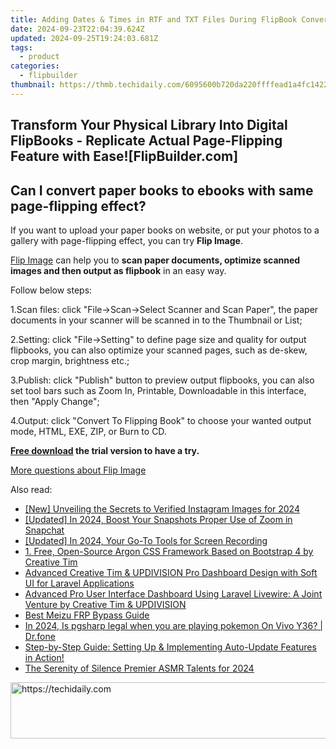```yaml
---
title: Adding Dates & Times in RTF and TXT Files During FlipBook Conversion - FlipBuilder Guide
date: 2024-09-23T22:04:39.624Z
updated: 2024-09-25T19:24:03.681Z
tags:
  - product
categories:
  - flipbuilder
thumbnail: https://thmb.techidaily.com/6095600b720da220ffffead1a4fc142237909794e0b00b8441f133e8ae3bdb81.jpg
---
```


## Transform Your Physical Library Into Digital FlipBooks - Replicate Actual Page-Flipping Feature with Ease![FlipBuilder.com]

## Can I convert paper books to ebooks with same page-flipping effect?

If you want to upload your paper books on website, or put your photos to a gallery with page-flipping effect, you can try **Flip Image**. 

[Flip Image](https://tools.techidaily.com/flipbuilder/products/) can help you to **scan paper documents, optimize scanned images and then output as flipbook** in an easy way.

Follow below steps:

1.Scan files: click "File->Scan->Select Scanner and Scan Paper", the paper documents in your scanner will be scanned in to the Thumbnail or List;

2.Setting: click "File->Setting" to define page size and quality for output flipbooks, you can also optimize your scanned pages, such as de-skew, crop margin, brightness etc.;

3.Publish: click "Publish" button to preview output flipbooks, you can also set tool bars such as Zoom In, Printable, Downloadable in this interface, then "Apply Change";

4.Output: click "Convert To Flipping Book" to choose your wanted output mode, HTML, EXE, ZIP, or Burn to CD.

**[Free download](https://tools.techidaily.com/flipbuilder/products/) the trial version to have a try.** 

[More questions about Flip Image](https://tools.techidaily.com/flipbuilder/products/)

<ins class="adsbygoogle"
     style="display:block"
     data-ad-format="autorelaxed"
     data-ad-client="ca-pub-7571918770474297"
     data-ad-slot="1223367746"></ins>

<ins class="adsbygoogle"
     style="display:block"
     data-ad-client="ca-pub-7571918770474297"
     data-ad-slot="8358498916"
     data-ad-format="auto"
     data-full-width-responsive="true"></ins>

<span class="atpl-alsoreadstyle">Also read:</span>
<div><ul>
<li><a href="https://instagram-video-files.techidaily.com/new-unveiling-the-secrets-to-verified-instagram-images-for-2024/"><u>[New] Unveiling the Secrets to Verified Instagram Images for 2024</u></a></li>
<li><a href="https://fox-helps.techidaily.com/updated-in-2024-boost-your-snapshots-proper-use-of-zoom-in-snapchat/"><u>[Updated] In 2024, Boost Your Snapshots Proper Use of Zoom in Snapchat</u></a></li>
<li><a href="https://desktop-recording.techidaily.com/updated-in-2024-your-go-to-tools-for-screen-recording/"><u>[Updated] In 2024, Your Go-To Tools for Screen Recording</u></a></li>
<li><a href="https://fox-tips.techidaily.com/1-free-open-source-argon-css-framework-based-on-bootstrap-4-by-creative-tim/"><u>1. Free, Open-Source Argon CSS Framework Based on Bootstrap 4 by Creative Tim</u></a></li>
<li><a href="https://fox-tips.techidaily.com/advanced-creative-tim-and-updivision-pro-dashboard-design-with-soft-ui-for-laravel-applications/"><u>Advanced Creative Tim & UPDIVISION Pro Dashboard Design with Soft UI for Laravel Applications</u></a></li>
<li><a href="https://fox-tips.techidaily.com/advanced-pro-user-interface-dashboard-using-laravel-livewire-a-joint-venture-by-creative-tim-and-updivision/"><u>Advanced Pro User Interface Dashboard Using Laravel Livewire: A Joint Venture by Creative Tim & UPDIVISION</u></a></li>
<li><a href="https://android-frp.techidaily.com/best-meizu-frp-bypass-guide-by-drfone-android/"><u>Best Meizu FRP Bypass Guide</u></a></li>
<li><a href="https://phone-solutions.techidaily.com/in-2024-is-pgsharp-legal-when-you-are-playing-pokemon-on-vivo-y36-drfone-by-drfone-virtual-android/"><u>In 2024, Is pgsharp legal when you are playing pokemon On Vivo Y36? | Dr.fone</u></a></li>
<li><a href="https://fox-tips.techidaily.com/step-by-step-guide-setting-up-and-implementing-auto-update-features-in-action/"><u>Step-by-Step Guide: Setting Up & Implementing Auto-Update Features in Action!</u></a></li>
<li><a href="https://some-guidance.techidaily.com/the-serenity-of-silence-premier-asmr-talents-for-2024/"><u>The Serenity of Silence Premier ASMR Talents for 2024</u></a></li>
</ul></div>

<!-- affiliate ads begin -->
<a href="https://aligracehair.sjv.io/c/5597632/2135405/19272" target="_top" id="2135405">
  <img src="//a.impactradius-go.com/display-ad/19272-2135405" border="0" alt="https://techidaily.com" width="728" height="90"/>
</a>
<img height="0" width="0" src="https://aligracehair.sjv.io/i/5597632/2135405/19272" style="position:absolute;visibility:hidden;" border="0" />
<!-- affiliate ads end -->

